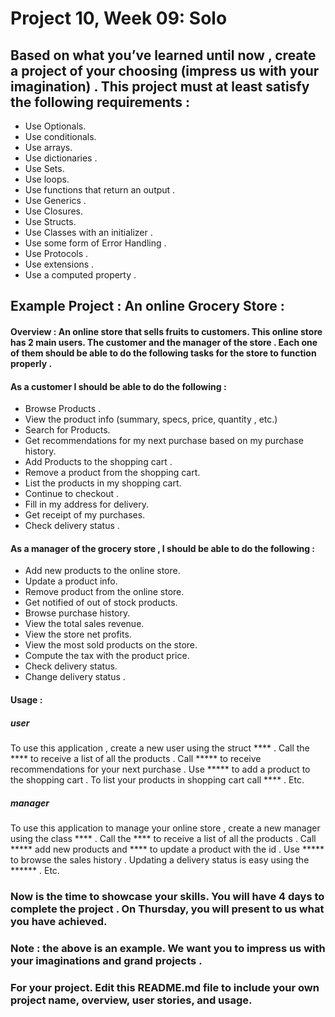 # Project 10, Week 09: Solo


## Based on what you’ve learned until now , create a project of your choosing (impress us with your imagination) . This project must at least satisfy the following requirements :

- Use Optionals.
- Use conditionals.
- Use arrays. 
- Use dictionaries .
- Use Sets.
- Use loops.
- Use functions that return an output . 
- Use Generics .
- Use Closures.
- Use Structs.
- Use Classes with an initializer .
- Use some form of Error Handling .
- Use Protocols . 
- Use extensions . 
- Use a computed property . 

## Example Project :  An online Grocery Store :

#### Overview : An online store that sells fruits to customers. This online store has 2 main users. The customer and the manager of the store . Each one of them should be able to do the following tasks for the store to function properly . 

#### As a customer I should be able to do the following :
- Browse  Products . 
- View the product info (summary, specs, price, quantity , etc.)
- Search for Products.
- Get recommendations for my next purchase based on my purchase history.
- Add Products to the shopping cart .
- Remove a product from the shopping cart.
- List the products in my shopping cart. 
- Continue to checkout . 
- Fill in my address for delivery.
- Get receipt of my purchases.
- Check delivery status . 

#### As a manager of the grocery store , I should be able to do the following :
- Add new products to the online store.
- Update a product info. 
- Remove product from the online store.
- Get notified of out of stock products. 
- Browse purchase history.
- View the total sales revenue.  
- View the store net profits. 
- View the most sold products on the store. 
- Compute the tax with the product price.
- Check delivery status.
- Change delivery status .


#### Usage :

##### user
To use this application , create a new user using the struct **** . Call the **** to receive a list of all the products . Call ***** to receive recommendations for your next purchase . Use ***** to add a product to the shopping cart .  To list your products in shopping cart call **** . Etc. 

##### manager 
To use this application to manage your online store , create a new manager using the class **** . Call the **** to receive a list of all the products . Call ***** add new products and **** to update a product with the id  . Use ***** to browse the sales history  .  Updating a delivery status is easy using the ******  .  Etc. 

### Now is the time to showcase your skills. You will have 4 days to complete the project . On Thursday, you will present to us what you have achieved. 

### Note : the above is an example. We want you to impress us with your imaginations and grand projects . 

### For your project. Edit this README.md file to include your own project name,  overview, user stories, and usage. 
